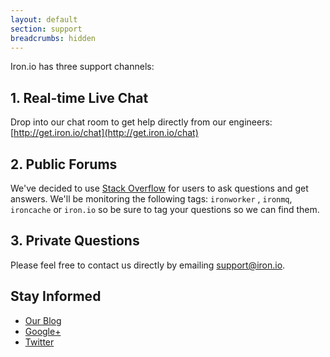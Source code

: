 ```yaml
---
layout: default
section: support
breadcrumbs: hidden
---
```


Iron.io has three support channels:

## 1. Real-time Live Chat

Drop into our chat room to get help directly from our engineers: [http://get.iron.io/chat](http://get.iron.io/chat)

## 2. Public Forums

We've decided to use [Stack Overflow](http://stackoverflow.com/questions/tagged/ironworker+or+ironmq+or+iron.io+or+ironcache) for users to ask questions and get answers. We'll
be monitoring the following tags: `ironworker` , `ironmq`, `ironcache` or `iron.io` so be sure to tag your questions so we can find
them.

## 3. Private Questions

Please feel free to contact us directly by emailing <a href="mailto:support@iron.io">support@iron.io</a>.

## Stay Informed

* [Our Blog](http://blog.iron.io)
* [Google+](http://get.iron.io/plus)
* [Twitter](http://www.twitter.com/getiron)
